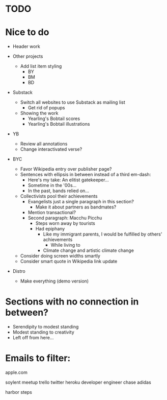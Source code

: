 # TODO

# Nice to do
* Header work

* Other projects
    * Add list item styling
        * BY
        * BM
        * BD

* Substack
    * Switch all websites to use Substack as mailing list
        * Get rid of popups
    * Showing the work
        * Yearling's Bobtail scores
        * Yearling's Bobtail illustrations

* YB
    * Review all annotations
    * Change interactivated verse?

* BYC
    * Favor Wikipedia entry over publisher page?
    * Sentences with ellipsis in between instead of a third em-dash:
        * Here's my take: An elitist gatekeeper…
        * Sometime in the '00s…
        * In the past, bands relied on…
    * Collectivists pool their achievements
        * Evangelists just a single paragraph in this section?
            * Make it about partners as bandmates?
        * Mention transactional?
        * Second paragraph: Macchu Picchu
            * Steps worn away by tourists
            * Had epiphany
                * Like my immigrant parents, I would be fulfilled by others' achievements
                    * While living to 
                * Climate change and artistic climate change
    * Consider doing screen widths smartly
    * Consider smart quote in Wikipedia link update

* Distro
    * Make everything (demo version)

# Sections with no connection in between?
* Serendipity to modest standing
* Modest standing to creativity
* Left off from here…

# Emails to filter:

apple.com

soylent
meetup
trello
twitter
heroku
developer
engineer
chase
adidas

harbor steps